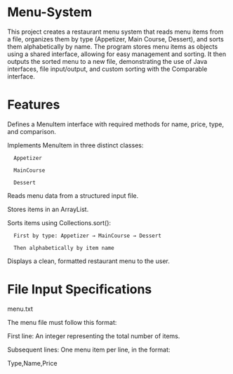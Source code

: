 # Menu-System

This project creates a restaurant menu system that reads menu items from a file, organizes them by type (Appetizer, Main Course, Dessert), and sorts them alphabetically by name. The program stores menu items as objects using a shared interface, allowing for easy management and sorting. It then outputs the sorted menu to a new file, demonstrating the use of Java interfaces, file input/output, and custom sorting with the Comparable interface.

# Features
Defines a MenuItem interface with required methods for name, price, type, and comparison.

Implements MenuItem in three distinct classes:

      Appetizer

      MainCourse

      Dessert

Reads menu data from a structured input file.

Stores items in an ArrayList<MenuItem>.

Sorts items using Collections.sort():

      First by type: Appetizer → MainCourse → Dessert

      Then alphabetically by item name

Displays a clean, formatted restaurant menu to the user.

# File Input Specifications
menu.txt

The menu file must follow this format:

First line: An integer representing the total number of items.

Subsequent lines: One menu item per line, in the format:

Type,Name,Price

